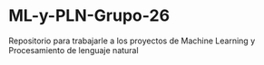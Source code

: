 # ML-y-PLN-Grupo-26
Repositorio para trabajarle a los proyectos de Machine Learning y Procesamiento de lenguaje natural
